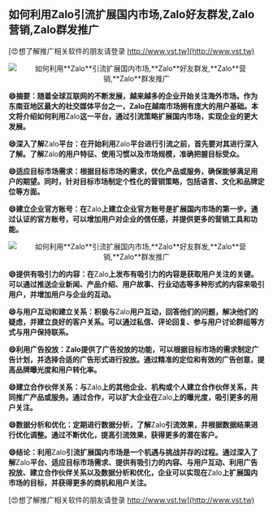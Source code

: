 ## **如何利用**Zalo**引流扩展国内市场,**Zalo**好友群发,**Zalo**营销,**Zalo**群发推广**

[😍想了解推广相关软件的朋友请登录 http://www.vst.tw](http://www.vst.tw)

 <center><img src="https://vst.tw/MP4/tuiguang/png/2.png" alt="如何利用**Zalo**引流扩展国内市场,**Zalo**好友群发,**Zalo**营销,**Zalo**群发推广"></center>

**😄摘要：随着全球互联网的不断发展，越来越多的企业开始关注海外市场。作为东南亚地区最大的社交媒体平台之一，**Zalo**在越南市场拥有庞大的用户基础。本文将介绍如何利用**Zalo**这一平台，通过引流策略扩展国内市场，实现企业的更大发展。**

**😄深入了解**Zalo**平台：在开始利用**Zalo**平台进行引流之前，首先要对其进行深入了解。了解**Zalo**的用户特征、使用习惯以及市场规模，准确把握目标受众。**

**😄适应目标市场需求：根据目标市场的需求，优化产品或服务，确保能够满足用户的期望。同时，针对目标市场制定个性化的营销策略，包括语言、文化和品牌定位等方面。**

**😄建立企业官方账号：在**Zalo**上建立企业官方账号是扩展国内市场的第一步。通过认证的官方账号，可以增加用户对企业的信任感，并提供更多的营销工具和功能。**

 <center><img src="https://vst.tw/MP4/tuiguang/png/6.png" alt="如何利用**Zalo**引流扩展国内市场,**Zalo**好友群发,**Zalo**营销,**Zalo**群发推广"></center>

**😄提供有吸引力的内容：在**Zalo**上发布有吸引力的内容是获取用户关注的关键。可以通过推送企业新闻、产品介绍、用户故事、行业动态等多种形式的内容来吸引用户，并增加用户与企业的互动。**

**😄与用户互动和建立关系：积极与**Zalo**用户互动，回答他们的问题，解决他们的疑虑，并建立良好的客户关系。可以通过私信、评论回复、参与用户讨论群组等方式与用户保持联系。**

**😄利用广告投放：**Zalo**提供了广告投放的功能，可以根据目标市场的需求制定广告计划，并选择合适的广告形式进行投放。通过精准的定位和有效的广告创意，提高品牌曝光度和用户转化率。**

**😄建立合作伙伴关系：与**Zalo**上的其他企业、机构或个人建立合作伙伴关系，共同推广产品或服务。通过合作，可以扩大企业在**Zalo**上的曝光度，吸引更多的用户关注。**

**😄数据分析和优化：定期进行数据分析，了解**Zalo**引流效果，并根据数据结果进行优化调整。通过不断优化，提高引流效果，获得更多的潜在客户。**

**😄结论：利用**Zalo**引流扩展国内市场是一个机遇与挑战并存的过程。通过深入了解**Zalo**平台、适应目标市场需求、提供有吸引力的内容、与用户互动、利用广告投放、建立合作伙伴关系以及数据分析和优化，企业可以实现在**Zalo**上扩展国内市场的目标，并获得更多的商机和用户关注。**

[😍想了解推广相关软件的朋友请登录 http://www.vst.tw](http://www.vst.tw)



